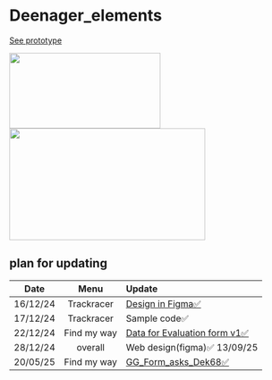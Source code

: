 # Deenager_elements

[See prototype](https://deenager.gitbook.io/deenager)

<img src="https://github.com/user-attachments/assets/04aff52d-2616-408f-a75b-45448a1b6ea9" width="270px;" height="135px"/>



<img src="https://github.com/user-attachments/assets/4a0b332a-b588-4c09-be04-c4955ae4fd39" width="350px;" height="200px">

## plan for updating

|  Date | Menu | Update |
|:--------:|:--------:|:---------|
| 16/12/24 | Trackracer | [Design in Figma✅](https://www.figma.com/design/vUyVUbrBsV791vrSh9eOJ4/Untitled-(Copy)?node-id=0-1&t=3gOv4XgdvKoPgvE7-1) |
| 17/12/24 | Trackracer | Sample code✅ |
| 22/12/24 | Find my way | [Data for Evaluation form v1✅](https://docs.google.com/spreadsheets/d/1BPd-kDg8Wr2cj-mtvZjf6kM8DH8r82Vtb2EFzFIjVCs/edit?usp=sharing) |
| 28/12/24 | overall | Web design(figma)✅ 13/09/25 |
| 20/05/25 | Find my way | [GG_Form_asks_Dek68✅](https://forms.gle/gvTSqLuR41QLN4xL6) |
